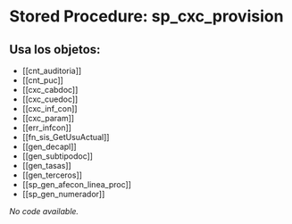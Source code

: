 # Stored Procedure: sp_cxc_provision

## Usa los objetos:
- [[cnt_auditoria]]
- [[cnt_puc]]
- [[cxc_cabdoc]]
- [[cxc_cuedoc]]
- [[cxc_inf_con]]
- [[cxc_param]]
- [[err_infcon]]
- [[fn_sis_GetUsuActual]]
- [[gen_decapl]]
- [[gen_subtipodoc]]
- [[gen_tasas]]
- [[gen_terceros]]
- [[sp_gen_afecon_linea_proc]]
- [[sp_gen_numerador]]

*No code available.*
